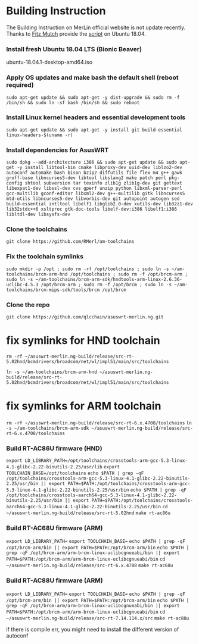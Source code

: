 # Building Instruction

The Building Instruction on MerLin official website is not update recently. Thanks to  [Fitz Mutch](https://www.snbforums.com/members/fitz-mutch.48408/) provide the [script](https://www.snbforums.com/threads/merlinwrt-compile-instructions.47984/page-3) on Ubuntu 18.04.

### Install fresh Ubuntu 18.04 LTS (Bionic Beaver)
ubuntu-18.04.1-desktop-amd64.iso


### Apply OS updates and make bash the default shell (reboot required)
`sudo apt-get update && sudo apt-get -y dist-upgrade && sudo rm -f /bin/sh && sudo ln -sf bash /bin/sh && sudo reboot`


### Install Linux kernel headers and essential development tools
`sudo apt-get update && sudo apt-get -y install git build-essential linux-headers-$(uname -r)`


### Install dependencies for AsusWRT
`sudo dpkg --add-architecture i386 && sudo apt-get update && sudo apt-get -y install libtool-bin cmake libproxy-dev uuid-dev liblzo2-dev autoconf automake bash bison bzip2 diffutils file flex m4 g++ gawk groff-base libncurses5-dev libtool libslang2 make patch perl pkg-config shtool subversion tar texinfo zlib1g zlib1g-dev git gettext libexpat1-dev libssl-dev cvs gperf unzip python libxml-parser-perl gcc-multilib gconf-editor libxml2-dev g++-multilib gitk libncurses5 mtd-utils libncurses5-dev libvorbis-dev git autopoint autogen sed build-essential intltool libelf1 libglib2.0-dev xutils-dev lib32z1-dev lib32stdc++6 xsltproc gtk-doc-tools libelf-dev:i386 libelf1:i386 libltdl-dev libsysfs-dev`


### Clone the toolchains
`git clone https://github.com/RMerl/am-toolchains`


### Fix the toolchain symlinks
`sudo mkdir -p /opt ; sudo rm -rf /opt/toolchains ; sudo ln -s ~/am-toolchains/brcm-arm-hnd /opt/toolchains ; sudo rm -f /opt/brcm-arm ; sudo ln -s ~/am-toolchains/brcm-arm-sdk/hndtools-arm-linux-2.6.36-uclibc-4.5.3 /opt/brcm-arm ; sudo rm -f /opt/brcm ; sudo ln -s ~/am-toolchains/brcm-mips-sdk/tools/brcm /opt/brcm`


### Clone the repo
`git clone https://github.com/qlcchain/asuswrt-merlin.ng.git`

# fix symlinks for HND toolchain
`rm -rf ~/asuswrt-merlin.ng-build/release/src-rt-5.02hnd/bcmdrivers/broadcom/net/wl/impl51/main/src/toolchains`

`ln -s ~/am-toolchains/brcm-arm-hnd ~/asuswrt-merlin.ng-build/release/src-rt-5.02hnd/bcmdrivers/broadcom/net/wl/impl51/main/src/toolchains`

# fix symlinks for ARM toolchain
`rm -rf ~/asuswrt-merlin.ng-build/release/src-rt-6.x.4708/toolchains`
`ln -s ~/am-toolchains/brcm-arm-sdk ~/asuswrt-merlin.ng-build/release/src-rt-6.x.4708/toolchains`


### Build RT-AC86U firmware (HND)
`export LD_LIBRARY_PATH=/opt/toolchains/crosstools-arm-gcc-5.3-linux-4.1-glibc-2.22-binutils-2.25/usr/lib`
`export TOOLCHAIN_BASE=/opt/toolchains`
`echo $PATH | grep -qF /opt/toolchains/crosstools-arm-gcc-5.3-linux-4.1-glibc-2.22-binutils-2.25/usr/bin || export PATH=$PATH:/opt/toolchains/crosstools-arm-gcc-5.3-linux-4.1-glibc-2.22-binutils-2.25/usr/bin`
`echo $PATH | grep -qF /opt/toolchains/crosstools-aarch64-gcc-5.3-linux-4.1-glibc-2.22-binutils-2.25/usr/bin || export PATH=$PATH:/opt/toolchains/crosstools-aarch64-gcc-5.3-linux-4.1-glibc-2.22-binutils-2.25/usr/bin`
`cd ~/asuswrt-merlin.ng-build/release/src-rt-5.02hnd`
`make rt-ac86u`


### Build RT-AC68U firmware (ARM)
`export LD_LIBRARY_PATH=`
`export TOOLCHAIN_BASE=`
`echo $PATH | grep -qF /opt/brcm-arm/bin || export PATH=$PATH:/opt/brcm-arm/bin`
`echo $PATH | grep -qF /opt/brcm-arm/arm-brcm-linux-uclibcgnueabi/bin || export PATH=$PATH:/opt/brcm-arm/arm-brcm-linux-uclibcgnueabi/bin`
`cd ~/asuswrt-merlin.ng-build/release/src-rt-6.x.4708`
`make rt-ac68u`


### Build RT-AC88U firmware (ARM)
`export LD_LIBRARY_PATH=`
`export TOOLCHAIN_BASE=`
`echo $PATH | grep -qF /opt/brcm-arm/bin || export PATH=$PATH:/opt/brcm-arm/bin`
`echo $PATH | grep -qF /opt/brcm-arm/arm-brcm-linux-uclibcgnueabi/bin || export PATH=$PATH:/opt/brcm-arm/arm-brcm-linux-uclibcgnueabi/bin`
`cd ~/asuswrt-merlin.ng-build/release/src-rt-7.14.114.x/src`
`make rt-ac88u`

if there is compile err, you might need to install the different version of autoconf